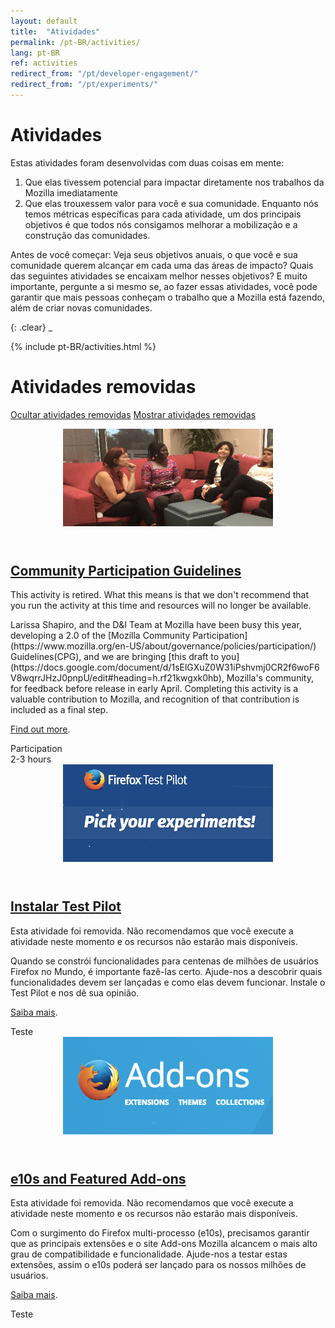 ```yaml
---
layout: default
title:  "Atividades"
permalink: /pt-BR/activities/
lang: pt-BR
ref: activities
redirect_from: "/pt/developer-engagement/"
redirect_from: "/pt/experiments/"
---
```


# Atividades

Estas atividades foram desenvolvidas com duas coisas em mente:

1. Que elas tivessem potencial para impactar diretamente nos trabalhos da Mozilla imediatamente
2. Que elas trouxessem valor para você e sua comunidade. Enquanto nós temos métricas específicas para cada atividade, um dos principais objetivos é que todos nós consigamos melhorar a mobilização e a construção das comunidades.

Antes de você começar: Veja seus objetivos anuais, o que você e sua comunidade querem alcançar em cada uma das áreas de impacto? Quais das seguintes atividades se encaixam melhor nesses objetivos? E muito importante, pergunte a si mesmo se, ao fazer essas atividades, você pode garantir que mais pessoas conheçam o trabalho que a Mozilla está fazendo, além de criar novas comunidades.

{: .clear}
_

{% include pt-BR/activities.html %}

# Atividades removidas

<a href="#" class="retired-activities-hide-link hidden">Ocultar atividades removidas</a>
<a href="#" class="retired-activities-show-link">Mostrar atividades removidas</a>

<div class="row is-flex hidden" id="retired-activities-content">
<div class="activity-card retired participation col-md-4">
  <header class="item-header">
    <img src="/assets/img/guidelines-header.png" alt="Header image">
  </header>
  <h2><a href="/pt-BR/community-participation-guideline/">Community Participation Guidelines</a></h2>
  <div class="item-content" markdown="1">
  <p class="retired-note">This activity is retired. What this means is that we don't recommend that you run the activity at this time and resources will no longer be available.</p>
Larissa Shapiro, and the D&I Team at Mozilla have been busy this year, developing a 2.0 of the [Mozilla Community Participation](https://www.mozilla.org/en-US/about/governance/policies/participation/) Guidelines(CPG), and we are bringing [this draft to you](https://docs.google.com/document/d/1sElGXuZ0W31iPshvmj0CR2f6woF6V8wqrrJHzJ0pnpU/edit#heading=h.rf21kwgxk0hb), Mozilla's community, for feedback before release in early April. Completing this activity is a valuable contribution to Mozilla, and recognition of that contribution is included as a final step.

[Find out more](/pt-BR/community-participation-guideline/).
  </div>
  <footer class="item-footer">
    <div class="tags">Participation</div>
    <div class="duration">2-3 hours</div>
  </footer>
</div>

<div class="activity-card retired testing col-md-4">
  <header class="item-header">
    <img src="/assets/img/testpilot-header.png" alt="Header image">
  </header>
  <h2><a href="/pt-BR/test-pilot/">Instalar Test Pilot</a></h2>
  <p class="retired-note">Esta atividade foi removida. Não recomendamos que você execute a atividade neste momento e os recursos não estarão mais disponíveis.</p>
  <div class="item-content" markdown="1">
Quando se constrói funcionalidades para centenas de milhões de usuários Firefox no Mundo, é importante fazê-las certo. Ajude-nos a descobrir quais funcionalidades devem ser lançadas e como elas devem funcionar. Instale o Test Pilot e nos dê sua opinião.

[Saiba mais](/pt-BR/test-pilot/).
  </div>
  <footer class="item-footer">
    <div class="tags">Teste</div>
  </footer>
</div>

<div class="activity-card retired testing col-md-4">
  <header class="item-header">
    <img src="/assets/img/e10s-header.png" alt="Header image">
  </header>
  <h2><a href="/pt-BR/e10s-addons/">e10s and Featured Add-ons</a></h2>
  <p class="retired-note">Esta atividade foi removida. Não recomendamos que você execute a atividade neste momento e os recursos não estarão mais disponíveis.</p>
  <div class="item-content" markdown="1">
Com o surgimento do Firefox multi-processo (e10s), precisamos garantir que as principais extensões e o site Add-ons Mozilla alcancem o mais alto grau de compatibilidade e funcionalidade. Ajude-nos a testar estas extensões, assim o e10s poderá ser lançado para os nossos milhões de usuários.

[Saiba mais](/pt-BR/e10s-addons/).
  </div>
  <footer class="item-footer">
    <div class="tags">Teste</div>
  </footer>
</div>
</div>
